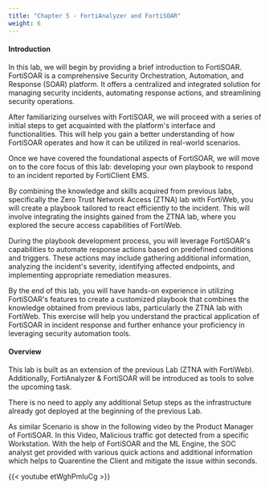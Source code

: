 ```yaml
---
title: "Chapter 5 - FortiAnalyzer and FortiSOAR"
weight: 6
---
```


#### Introduction

In this lab, we will begin by providing a brief introduction to FortiSOAR. FortiSOAR is a comprehensive Security Orchestration, Automation, and Response (SOAR) platform. It offers a centralized and integrated solution for managing security incidents, automating response actions, and streamlining security operations.

After familiarizing ourselves with FortiSOAR, we will proceed with a series of initial steps to get acquainted with the platform's interface and functionalities. This will help you gain a better understanding of how FortiSOAR operates and how it can be utilized in real-world scenarios.

Once we have covered the foundational aspects of FortiSOAR, we will move on to the core focus of this lab: developing your own playbook to respond to an incident reported by FortiClient EMS.

By combining the knowledge and skills acquired from previous labs, specifically the Zero Trust Network Access (ZTNA) lab with FortiWeb, you will create a playbook tailored to react efficiently to the incident. This will involve integrating the insights gained from the ZTNA lab, where you explored the secure access capabilities of FortiWeb.

During the playbook development process, you will leverage FortiSOAR's capabilities to automate response actions based on predefined conditions and triggers. These actions may include gathering additional information, analyzing the incident's severity, identifying affected endpoints, and implementing appropriate remediation measures.

By the end of this lab, you will have hands-on experience in utilizing FortiSOAR's features to create a customized playbook that combines the knowledge obtained from previous labs, particularly the ZTNA lab with FortiWeb. This exercise will help you understand the practical application of FortiSOAR in incident response and further enhance your proficiency in leveraging security automation tools.


#### Overview

This lab is built as an extension of the previous Lab (ZTNA with FortiWeb). Additionally, FortiAnalyzer & FortiSOAR will be introduced as tools to solve the upcoming task.

There is no need to apply any additional Setup steps as the infrastructure already got deployed at the beginning of the previous Lab.

As similar Scenario is show in the following video by the Product Manager of FortiSOAR. In this Video, Malicious traffic got detected from a specific Workstation. With the help of FortiSOAR and the ML Engine, the SOC analyst get provided with various quick actions and additional information which helps to Quarentine the Client and mitigate the issue within seconds.

{{< youtube etWghPmIuCg >}}